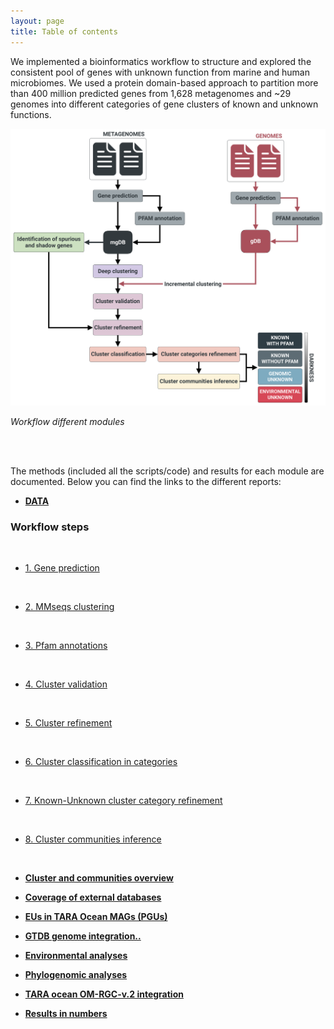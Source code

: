 ```yaml
---
layout: page
title: Table of contents
---
```



We implemented a bioinformatics workflow to structure and explored the consistent pool of genes with unknown function from marine and human microbiomes. We used a protein domain-based approach to partition more than 400 million predicted genes from 1,628 metagenomes and ~29 genomes into different categories of gene clusters of known and unknown functions.

<img alt="workflow.png" src="img/workflow.png" width="900" height="" >

<a name="wrkfl"></a>_Workflow different modules_

<br>
<br>

The methods (included all the scripts/code) and results for each module are documented. Below you can find the links to the different reports:

-   [**DATA**](1_Data)

<h3 class="section-heading  text-primary">Workflow steps</h3>

<br>

-   [1. Gene prediction](2_Gene_prediction)

<br>

-   [2. MMseqs clustering](3_MMseqs_clustering)

<br>

-   [3. Pfam annotations](4_Pfam_annotation)

<br>

-   [4. Cluster validation](5_Cluster_validation)

<br>

-   [5. Cluster refinement](6_Cluster_refinement)

<br>

-   [6. Cluster classification in categories](7_Cluster_classification)

<br>

-   [7. Known-Unknown cluster category refinement](8_Known-Unknown_refinement)

<br>

-   [8. Cluster communities inference](9_Cluster_communities)

<br>

-   [**Cluster and communities overview**](8.1_Cluster_categories_overview)

-   [**Coverage of external databases**](10_Coverage_external_DBs)

-   [**EUs in TARA Ocean MAGs (PGUs)**](11_EUs_in_TARA_MAGs)

-   [**GTDB genome integration..**](12_GTDB_genome_integration)

-   [**Environmental analyses**](13_Environmental_analyses)

-   [**Phylogenomic analyses**](14_Phylogenomic_analyses)

-   [**TARA ocean OM-RGC-v.2 integration**](15_TARA_Ocean_OM-RGC-v2)

-   [**Results in numbers**](16_Cluster_DB_numbers)


<!---
 -   [**Workflow (usage)**](Workflow)
-->
